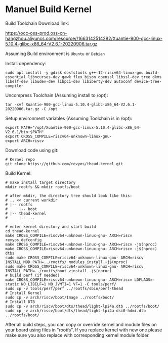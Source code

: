 # Manuel Build Kernel

Build Toolchain Download link:

https://occ-oss-prod.oss-cn-hangzhou.aliyuncs.com/resource//1663142514282/Xuantie-900-gcc-linux-5.10.4-glibc-x86_64-V2.6.1-20220906.tar.gz

Assuming Build environment is `Ubuntu` or `Debian`

Install dependency:
```
sudo apt install -y gdisk dosfstools g++-12-riscv64-linux-gnu build-essential libncurses-dev gawk flex bison openssl libssl-dev tree dkms libelf-dev libudev-dev libpci-dev libiberty-dev autoconf device-tree-compiler
```

Uncompress Toolchain (Assuming install to /opt):
```
tar -xvf Xuantie-900-gcc-linux-5.10.4-glibc-x86_64-V2.6.1-20220906.tar.gz -C /opt
```

Setup environment variables (Assuming Toolchain is in /opt):
```
export PATH="/opt/Xuantie-900-gcc-linux-5.10.4-glibc-x86_64-V2.6.1/bin:$PATH"
export CROSS_COMPILE=riscv64-unknown-linux-gnu-
export ARCH=riscv
```

Download code using git:
```
# Kernel repo
git clone https://github.com/revyos/thead-kernel.git
```

Build Kernel:
```
# make install target directory
mkdir rootfs && mkdir rootfs/boot

# after mkdir, the directory tree should look like this:
# .. << current workdir
# |-- rootfs
#     |-- boot
# |-- thead-kernel
#     |-- ...

# enter kernel directory and start build
cd thead-kernel
make CROSS_COMPILE=riscv64-unknown-linux-gnu- ARCH=riscv revyos_defconfig
make CROSS_COMPILE=riscv64-unknown-linux-gnu- ARCH=riscv -j$(nproc)
make CROSS_COMPILE=riscv64-unknown-linux-gnu- ARCH=riscv -j$(nproc) dtbs
sudo make CROSS_COMPILE=riscv64-unknown-linux-gnu- ARCH=riscv INSTALL_MOD_PATH=../rootfs/ modules_install -j$(nproc)
sudo make CROSS_COMPILE=riscv64-unknown-linux-gnu- ARCH=riscv INSTALL_PATH=../rootfs/boot zinstall -j$(nproc)
# build perf (if needed)
make CROSS_COMPILE=riscv64-unknown-linux-gnu- ARCH=riscv LDFLAGS=-static NO_LIBELF=1 NO_JVMTI=1 VF=1 -C tools/perf/
sudo cp -v tools/perf/perf ../rootfs/sbin/perf-thead
# Install Kernel
sudo cp -v arch/riscv/boot/Image ../rootfs/boot/
# Install DTB
sudo cp -v arch/riscv/boot/dts/thead/light-lpi4a.dtb ../rootfs/boot/
sudo cp -v arch/riscv/boot/dts/thead/light-lpi4a-dsi0-hdmi.dtb ../rootfs/boot/
```

After all build steps, you can copy or override kernel and module files on your board using files in "rootfs", If you replace kernel with new one please make sure you also replace with corresponding kernel module folder.
